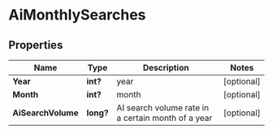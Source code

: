 # AiMonthlySearches


## Properties

| Name | Type | Description | Notes |
|------------ | ------------- | ------------- | -------------|
**Year** | **int?** | year |[optional]|
**Month** | **int?** | month |[optional]|
**AiSearchVolume** | **long?** | AI search volume rate in a certain month of a year |[optional]|